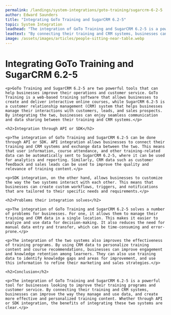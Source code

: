 ```yaml
---
permalink: /landings/system-integrations/goto-training/sugarcrm-6-2-5
author: Edward Saunders
title: "Integrating GoTo Training and SugarCRM 6.2-5"
topic: System Integration
leadhead: "The integration of GoTo Training and SugarCRM 6.2-5 is a powerful tool for businesses looking to improve their training programs and customer service"
leadtext: "By connecting their training and CRM systems, businesses can improve the way they manage and use data, and create more effective and personalized training content. Whether through API or SDK integration, the benefits of integrating these two systems are clear."
image: /assets/images/articles/people-sitting-near-table.webp
---
```

<div class="arttext">	<h1>Integrating GoTo Training and SugarCRM 6.2-5</h1>

	<p>GoTo Training and SugarCRM 6.2-5 are two powerful tools that can help businesses improve their operations and customer service. GoTo Training is a web-based training software that allows businesses to create and deliver interactive online courses, while SugarCRM 6.2-5 is a customer relationship management (CRM) system that helps businesses manage their interactions with customers, leads, and sales prospects. By integrating the two, businesses can enjoy seamless communication and data sharing between their training and CRM systems.</p>

	<h2>Integration through API or SDK</h2>

	<p>The integration of GoTo Training and SugarCRM 6.2-5 can be done through API or SDK. API integration allows businesses to connect their training and CRM systems and exchange data between the two. This means that user information, course attendance, and other training-related data can be automatically sent to SugarCRM 6.2-5, where it can be used for analytics and reporting. Similarly, CRM data such as customer feedback and sales leads can be used to improve the quality and relevance of training content.</p>

	<p>SDK integration, on the other hand, allows businesses to customize the way the two systems interact with each other. This means that businesses can create custom workflows, triggers, and notifications that are tailored to their specific needs and requirements.</p>

	<h2>Problems their integration solves</h2>

	<p>The integration of GoTo Training and SugarCRM 6.2-5 solves a number of problems for businesses. For one, it allows them to manage their training and CRM data in a single location. This makes it easier to analyze and use data for decision-making. It also reduces the need for manual data entry and transfer, which can be time-consuming and error-prone.</p>

	<p>The integration of the two systems also improves the effectiveness of training programs. By using CRM data to personalize training content and course recommendations, businesses can improve engagement and knowledge retention among learners. They can also use training data to identify knowledge gaps and areas for improvement, and use this information to refine their marketing and sales strategies.</p>

	<h2>Conclusion</h2>

	<p>The integration of GoTo Training and SugarCRM 6.2-5 is a powerful tool for businesses looking to improve their training programs and customer service. By connecting their training and CRM systems, businesses can improve the way they manage and use data, and create more effective and personalized training content. Whether through API or SDK integration, the benefits of integrating these two systems are clear.</p>
</div>